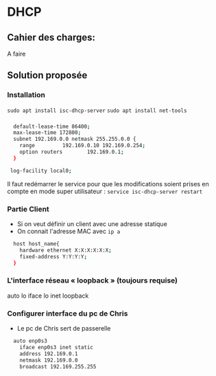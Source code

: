 # DHCP

## Cahier des charges:
  A faire

## Solution proposée

### Installation
`sudo apt install isc-dhcp-server`
`sudo apt install net-tools`

###

  ```bash title="/etc/dhcp/dhcpd.conf" linenums="1"
    default-lease-time 86400;
    max-lease-time 172800;
    subnet 192.169.0.0 netmask 255.255.0.0 {
	  range			192.169.0.10 192.169.0.254;
	  option routers		192.169.0.1;
    }

   log-facility local0;
  ```

Il faut redémarrer le service pour que les modifications soient prises en compte
en mode super utilisateur :
  `service isc-dhcp-server restart`


### Partie Client

  - Si on veut définir un client avec une adresse statique
  - On connait l'adresse MAC avec `ip a`

  ```bash title="/etc/dhcp/dhcpd.conf" linenums="1"
    host host_name{
      hardware ethernet X:X:X:X:X:X;
      fixed-address Y:Y:Y:Y;
    }
  ```


### L'interface réseau « loopback » (toujours requise)
auto lo
iface lo inet loopback

### Configurer interface du pc de Chris
  - Le pc de Chris sert de passerelle

```bash title="/etc/network/interfaces" linenums="1"
  auto enp0s3
    iface enp0s3 inet static
    address 192.169.0.1
    netmask 192.169.0.0
    broadcast 192.169.255.255
  ```
